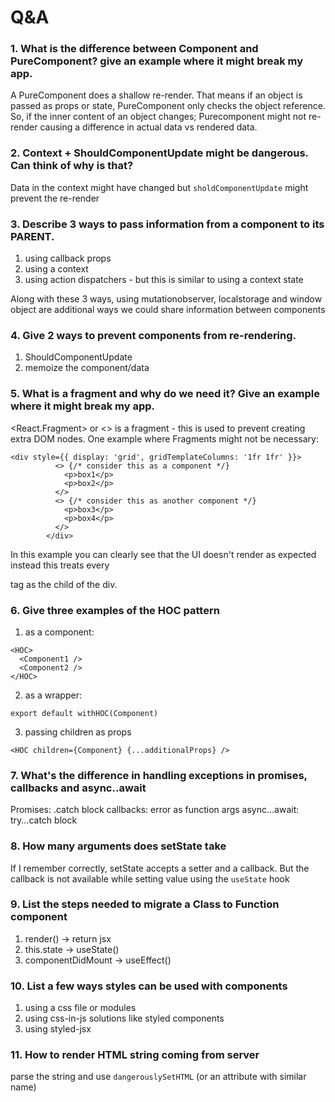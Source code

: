 # Q&A

### 1. What is the difference between Component and PureComponent? give an example where it might break my app.

A PureComponent does a shallow re-render. That means if an object is passed as props or state, PureComponent only checks the object reference. So, if the inner content of an object changes; Purecomponent might not re-render causing a difference in actual data vs rendered data.

### 2. Context + ShouldComponentUpdate might be dangerous. Can think of why is that?

Data in the context might have changed but `sholdComponentUpdate` might prevent the re-render

### 3. Describe 3 ways to pass information from a component to its PARENT.

1. using callback props
2. using a context
3. using action dispatchers - but this is similar to using a context state

Along with these 3 ways, using mutationobserver, localstorage and window object are additional ways we could share information between components

### 4. Give 2 ways to prevent components from re-rendering.

1. ShouldComponentUpdate
2. memoize the component/data

### 5. What is a fragment and why do we need it? Give an example where it might break my app.

<React.Fragment> or <> is a fragment - this is used to prevent creating extra DOM nodes.
One example where Fragments might not be necessary:

```
<div style={{ display: 'grid', gridTemplateColumns: '1fr 1fr' }}>
          <> {/* consider this as a component */}
            <p>box1</p>
            <p>box2</p>
          </>
          <> {/* consider this as another component */}
            <p>box3</p>
            <p>box4</p>
          </>
        </div>
```

In this example you can clearly see that the UI doesn't render as expected instead this treats every <p> tag as the child of the div.

### 6. Give three examples of the HOC pattern

1. as a component:

```
<HOC>
  <Component1 />
  <Component2 />
</HOC>
```

2. as a wrapper:

```
export default withHOC(Component)
```

3. passing children as props

```
<HOC children={Component} {...additionalProps} />
```

### 7. What's the difference in handling exceptions in promises, callbacks and async..await

Promises: .catch block
callbacks: error as function args
async...await: try...catch block

### 8. How many arguments does setState take

If I remember correctly, setState accepts a setter and a callback. But the callback is not available while setting value using the `useState` hook

### 9. List the steps needed to migrate a Class to Function component

1. render() -> return jsx
2. this.state -> useState()
3. componentDidMount -> useEffect()

### 10. List a few ways styles can be used with components

1. using a css file or modules
2. using css-in-js solutions like styled components
3. using styled-jsx

### 11. How to render HTML string coming from server

parse the string and use `dangerouslySetHTML` (or an attribute with similar name)
